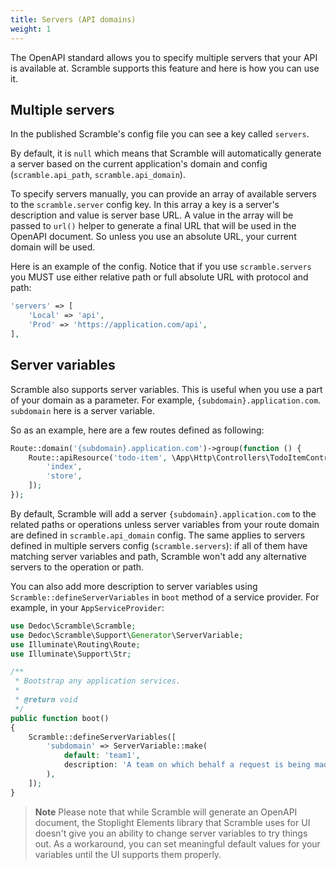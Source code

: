 ```yaml
---
title: Servers (API domains)
weight: 1
---
```


The OpenAPI standard allows you to specify multiple servers that your API is available at. Scramble supports this feature and here is how you can use it.

## Multiple servers

In the published Scramble's config file you can see a key called `servers`. 

By default, it is `null` which means that Scramble will automatically generate a server based on the current application's domain and config (`scramble.api_path`, `scramble.api_domain`).

To specify servers manually, you can provide an array of available servers to the `scramble.server` config key. In this array a key is a server's description and value is server base URL. A value in the array will be passed to `url()` helper to generate a final URL that will be used in the OpenAPI document. So unless you use an absolute URL, your current domain will be used.

Here is an example of the config. Notice that if you use `scramble.servers` you MUST use either relative path or full absolute URL with protocol and path:

```php
'servers' => [
    'Local' => 'api',
    'Prod' => 'https://application.com/api',
],
```

## Server variables

Scramble also supports server variables. This is useful when you use a part of your domain as a parameter. For example, `{subdomain}.application.com`. `subdomain` here is a server variable.

So as an example, here are a few routes defined as following:

```php
Route::domain('{subdomain}.application.com')->group(function () {
    Route::apiResource('todo-item', \App\Http\Controllers\TodoItemController::class)->only([
        'index',
        'store',
    ]);
});
```

By default, Scramble will add a server `{subdomain}.application.com` to the related paths or operations unless server variables from your route domain are defined in `scramble.api_domain` config. The same applies to servers defined in multiple servers config (`scramble.servers`): if all of them have matching server variables and path, Scramble won't add any alternative servers to the operation or path.

You can also add more description to server variables using `Scramble::defineServerVariables` in `boot` method of a service provider. For example, in your `AppServiceProvider`:

```php
use Dedoc\Scramble\Scramble;
use Dedoc\Scramble\Support\Generator\ServerVariable;
use Illuminate\Routing\Route;
use Illuminate\Support\Str;

/**
 * Bootstrap any application services.
 *
 * @return void
 */
public function boot()
{
    Scramble::defineServerVariables([
        'subdomain' => ServerVariable::make(
            default: 'team1', 
            description: 'A team on which behalf a request is being made.',
        ),
    ]);
}
```

> **Note** Please note that while Scramble will generate an OpenAPI document, the Stoplight Elements library that Scramble uses for UI doesn't give you an ability to change server variables to try things out. As a workaround, you can set meaningful default values for your variables until the UI supports them properly.
